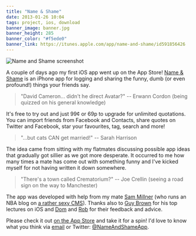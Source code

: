 ```yaml
---
title: "Name & Shame"
date: 2013-01-26 10:04
tags: project, ios, download
banner_image: banner.jpg
banner_height: 285
banner_color: "#f5ede0"
banner_link: https://itunes.apple.com/app/name-and-shame/id591856426
---
```


<img src="/posts/name-and-shame/iphone.png" alt="Name and Shame screenshot" class="right no-mobile" />

A couple of days ago my first iOS app went up on the App Store! [Name & Shame][as] is an iPhone app for logging and sharing the funny, dumb (or even profound!) things your friends say.

> "David Cameron... didn't he direct Avatar?" -- Erwann Cordon (being quizzed on his general knowledge)

It's free to try out and just 99¢ or 69p to upgrade for unlimited quotations. You can import friends from Facebook and Contacts, share quotes on Twitter and Facebook, star your favourites, tag, search and more!

> "...but cats CAN get married!" -- Sarah Harrison

The idea came from sitting with my flatmates discussing possible app ideas that gradually got sillier as we got more desperate. It occurred to me how many times a mate has come out with something funny and I've kicked myself for not having written it down somewhere.

> "There's a town called Crematorium?" -- Joe Crellin (seeing a road sign on the way to Manchester)

The app was developed with help from my mate [Sam Millner][sm] (who runs an NBA blog on [a rather sexy CMS][lando]). Thanks also to [Guy Brown][gb] for his top lectures on iOS and [Dom][] and [Rob][] for their feedback and advice.

Please check it out [on the App Store][as] and take it for a spin! I'd love to know what you think via [email][] or Twitter: [@NameAndShameApp][tw].

[as]: https://itunes.apple.com/app/name-and-shame/id591856426
[sm]: http://nba-lockdown.com
[lando]: http://samrayner.com/posts/lando
[gb]: http://staffwww.dcs.shef.ac.uk/people/G.Brown/
[dom]: http://domness.me
[rob]: http://tallguyrob.com
[email]: mailto:&#115;&#97;&#109;&#64;&#110;&#97;&#109;&#101;&#97;&#110;&#100;&#115;&#104;&#97;&#109;&#101;&#97;&#112;&#112;&#46;&#99;&#111;&#109;
[tw]: http://twitter.com/nameandshameapp
